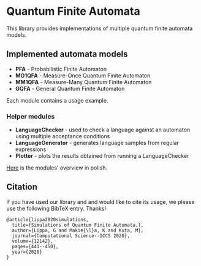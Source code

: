 # Quantum Finite Automata

This library provides implementations of multiple quantum finite automata 
models.

## Implemented automata models

* **PFA** - Probabilistic Finite Automaton
* **MO1QFA** - Measure-Once Quantum Finite Automaton
* **MM1QFA** - Measure-Many Quantum Finite Automaton
* **GQFA** - General Quantum Finite Automaton

Each module contains a usage example.

### Helper modules

* **LanguageChecker** - used to check a language against an automaton using 
multiple acceptance conditions
* **LanguageGenerator** - generates language samples from regular expressions
* **Plotter** - plots the results obtained from running a LanguageChecker

[Here](./doc/pl/README.md) is the modules' overview in polish.

## Citation

If you have used our library and and would like to cite its usage, we please use the following BibTeX entry. Thanks!

```
@article{lippa2020simulations,
  title={Simulations of Quantum Finite Automata.},
  author={Lippa, G and Makie{\l}a, K and Kuta, M},
  journal={Computational Science--ICCS 2020},
  volume={12142},
  pages={441--450},
  year={2020}
}
```
